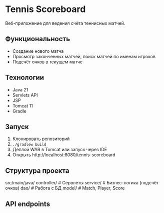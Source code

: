 # Tennis Scoreboard

Веб-приложение для ведения счёта теннисных матчей.

## Функциональность
- Создание нового матча
- Просмотр законченных матчей, поиск матчей по именам игроков
- Подсчёт очков в текущем матче
  
## Технологии
- Java 21
- Servlets API
- JSP
- Tomcat 11
- Gradle

## Запуск
1. Клонировать репозиторий
2. `./gradlew build`
3. Деплой WAR в Tomcat или запуск через IDE
4. Открыть http://localhost:8080/tennis-scoreboard

## Структура проекта
src/main/java/
  controller/ # Сервлеты
  service/ # Бизнес-логика (подсчёт очков)
  dao/ # Работа с БД
  model/ # Match, Player, Score
## API endpoints
